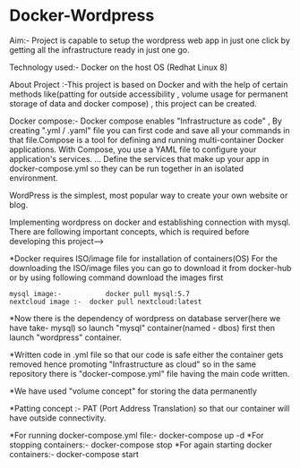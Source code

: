 # Docker-Wordpress

Aim:- Project is capable to setup the wordpress web app in just one click by getting all the infrastructure ready in just one go.

Technology used:- Docker on the host OS (Redhat Linux 8)

About Project :-This project is based on Docker and with the help of certain methods like(patting for outside accessibility , volume usage for permanent storage of data and docker compose) , this project can be created.

Docker compose:- Docker compose enables "Infrastructure as code" , By creating ".yml / .yaml" file you can first code and save all your commands in that file.Compose is a tool for defining and running multi-container Docker applications. With Compose, you use a YAML file to configure your application's services. ... Define the services that make up your app in docker-compose.yml so they can be run together in an isolated environment.

 WordPress is the simplest, most popular way to create your own website or blog.

Implementing wordpress on docker and establishing connection with mysql. There are following important concepts, which is required before developing this project-->

*Docker requires ISO/image file for installation of containers(OS)
For the downloading the ISO/image files you can go to download it from docker-hub or by using following command download the images first

	mysql image:-	        docker pull mysql:5.7
	nextcloud image :-	docker pull nextcloud:latest

*Now there is the dependency of wordpress on database server(here we have take- mysql) so launch "mysql" container(named - dbos) first then launch "wordpress" container.

*Written code in .yml file so that our code is safe either the container gets removed hence promoting "Infrastructure as cloud" so in the same repository there is "docker-compose.yml" file having the main code written.

*We have used "volume concept" for storing the data permanently 

*Patting concept :- PAT (Port Address Translation) so that our container will have outside connectivity.

*For running docker-compose.yml file:-
	docker-compose up -d
*For stopping containers:-
	docker-compose stop
*For again starting docker containers:-
	docker-compose start
